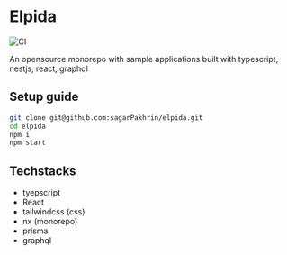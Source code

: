 # Elpida

![CI](https://github.com/sagarPakhrin/elpida/actions/workflows/ci.yml/badge.svg)

An opensource monorepo with sample applications built with typescript, nestjs, react, graphql

## Setup guide

```bash
git clone git@github.com:sagarPakhrin/elpida.git
cd elpida
npm i
npm start
```

## Techstacks

- tyepscript
- React
- tailwindcss (css)
- nx (monorepo)
- prisma
- graphql
